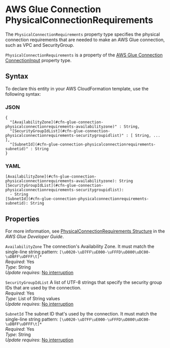 # AWS Glue Connection PhysicalConnectionRequirements<a name="aws-properties-glue-connection-physicalconnectionrequirements"></a>

<a name="aws-properties-glue-connection-physicalconnectionrequirements-description"></a>The `PhysicalConnectionRequirements` property type specifies the physical connection requirements that are needed to make an AWS Glue connection, such as VPC and SecurityGroup\.

<a name="aws-properties-glue-connection-physicalconnectionrequirements-inheritance"></a> `PhysicalConnectionRequirements` is a property of the [AWS Glue Connection ConnectionInput](aws-properties-glue-connection-connectioninput.md) property type\.

## Syntax<a name="aws-properties-glue-connection-physicalconnectionrequirements-syntax"></a>

To declare this entity in your AWS CloudFormation template, use the following syntax:

### JSON<a name="aws-properties-glue-connection-physicalconnectionrequirements-syntax.json"></a>

```
{
  "[AvailabilityZone](#cfn-glue-connection-physicalconnectionrequirements-availabilityzone)" : String,
  "[SecurityGroupIdList](#cfn-glue-connection-physicalconnectionrequirements-securitygroupidlist)" : [ String, ... ],
  "[SubnetId](#cfn-glue-connection-physicalconnectionrequirements-subnetid)" : String
}
```

### YAML<a name="aws-properties-glue-connection-physicalconnectionrequirements-syntax.yaml"></a>

```
[AvailabilityZone](#cfn-glue-connection-physicalconnectionrequirements-availabilityzone): String
[SecurityGroupIdList](#cfn-glue-connection-physicalconnectionrequirements-securitygroupidlist): 
  - String
[SubnetId](#cfn-glue-connection-physicalconnectionrequirements-subnetid): String
```

## Properties<a name="aws-properties-glue-connection-physicalconnectionrequirements-properties"></a>

For more information, see [PhysicalConnectionRequirements Structure](http://docs.aws.amazon.com/glue/latest/dg/aws-glue-api-catalog-connections.html#aws-glue-api-catalog-connections-PhysicalConnectionRequirements) in the *AWS Glue Developer Guide*\.

`AvailabilityZone`  <a name="cfn-glue-connection-physicalconnectionrequirements-availabilityzone"></a>
The connection's Availability Zone\. It must match the single\-line string pattern: `[\u0020-\uD7FF\uE000-\uFFFD\uD800\uDC00-\uDBFF\uDFFF\t]*`  
 *Required*: Yes  
 *Type*: String  
 *Update requires*: [No interruption](using-cfn-updating-stacks-update-behaviors.md#update-no-interrupt) 

`SecurityGroupIdList`  <a name="cfn-glue-connection-physicalconnectionrequirements-securitygroupidlist"></a>
A list of UTF\-8 strings that specify the security group IDs that are used by the connection\.  
 *Required*: Yes  
 *Type*: List of String values  
 *Update requires*: [No interruption](using-cfn-updating-stacks-update-behaviors.md#update-no-interrupt) 

`SubnetId`  <a name="cfn-glue-connection-physicalconnectionrequirements-subnetid"></a>
The subnet ID that's used by the connection\. It must match the single\-line string pattern: `[\u0020-\uD7FF\uE000-\uFFFD\uD800\uDC00-\uDBFF\uDFFF\t]*`  
 *Required*: Yes  
 *Type*: String  
 *Update requires*: [No interruption](using-cfn-updating-stacks-update-behaviors.md#update-no-interrupt) 